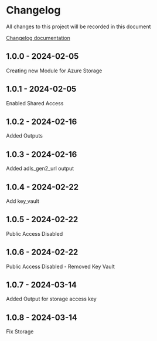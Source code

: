# Changelog

All changes to this project will be recorded in this document

[Changelog documentation](https://keepachangelog.com/en/1.0.0/)

## 1.0.0 - 2024-02-05

Creating new Module for Azure Storage

## 1.0.1 - 2024-02-05

Enabled Shared Access

## 1.0.2 - 2024-02-16

Added Outputs

## 1.0.3 - 2024-02-16

Added adls_gen2_url output

## 1.0.4 - 2024-02-22

Add key_vault

## 1.0.5 - 2024-02-22

Public Access Disabled

## 1.0.6 - 2024-02-22

Public Access Disabled - Removed Key Vault

## 1.0.7 - 2024-03-14

Added Output for storage access key

## 1.0.8 - 2024-03-14

Fix Storage
